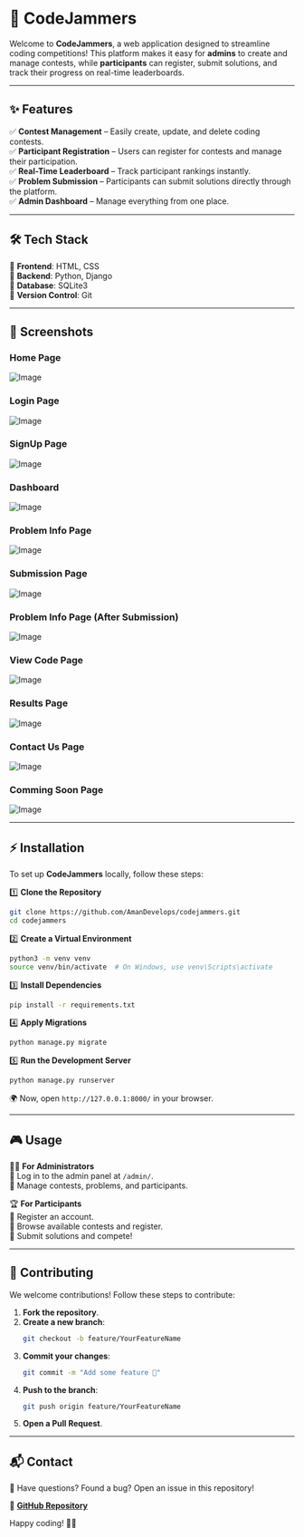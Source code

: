 # 🚀 CodeJammers  

Welcome to **CodeJammers**, a web application designed to streamline coding competitions! This platform makes it easy for **admins** to create and manage contests, while **participants** can register, submit solutions, and track their progress on real-time leaderboards.  

---

## ✨ Features  

✅ **Contest Management** – Easily create, update, and delete coding contests.  
✅ **Participant Registration** – Users can register for contests and manage their participation.  
✅ **Real-Time Leaderboard** – Track participant rankings instantly.  
✅ **Problem Submission** – Participants can submit solutions directly through the platform.  
✅ **Admin Dashboard** – Manage everything from one place.  

---

## 🛠️ Tech Stack  

🔹 **Frontend**: HTML, CSS  
🔹 **Backend**: Python, Django  
🔹 **Database**: SQLite3  
🔹 **Version Control**: Git  

---

## 📸 Screenshots  
### Home Page
![Image](https://github.com/user-attachments/assets/c8585a6e-826d-42f7-91c6-5f80710c5b10)
### Login Page
![Image](https://github.com/user-attachments/assets/15683346-52b3-48dd-8e5c-c3f805913c64)
### SignUp Page
![Image](https://github.com/user-attachments/assets/44440298-e620-44f4-9c91-2048189f6297)
### Dashboard
![Image](https://github.com/user-attachments/assets/4152cf51-0e97-4d30-8521-ebecaefeb887)
### Problem Info Page
![Image](https://github.com/user-attachments/assets/69b3e8d2-43be-485d-92cc-30d7259a587b)
### Submission Page
![Image](https://github.com/user-attachments/assets/5a9111ab-c4bf-4aa9-9467-e1e36fb1fe9a)
### Problem Info Page (After Submission)
![Image](https://github.com/user-attachments/assets/225f487e-6f8e-4cb8-90e9-7c5b032b0795)
### View Code Page
![Image](https://github.com/user-attachments/assets/1bbf35f4-53c4-4ea3-be04-eb1ea8f70b3e)
### Results Page
![Image](https://github.com/user-attachments/assets/ec9d3ab8-f145-4af4-a2ba-949fc2b91c63)
### Contact Us Page
![Image](https://github.com/user-attachments/assets/2f53e842-6823-4134-a184-f977b3056454)
### Comming Soon Page
![Image](https://github.com/user-attachments/assets/0641ca08-409c-42d8-b23d-84ad69bf848c)

---

## ⚡ Installation  

To set up **CodeJammers** locally, follow these steps:  

1️⃣ **Clone the Repository**  
```bash
git clone https://github.com/AmanDevelops/codejammers.git
cd codejammers
```

2️⃣ **Create a Virtual Environment**  
```bash
python3 -m venv venv
source venv/bin/activate  # On Windows, use venv\Scripts\activate
```

3️⃣ **Install Dependencies**  
```bash
pip install -r requirements.txt
```

4️⃣ **Apply Migrations**  
```bash
python manage.py migrate
```

5️⃣ **Run the Development Server**  
```bash
python manage.py runserver
```
🌍 Now, open `http://127.0.0.1:8000/` in your browser.  

---

## 🎮 Usage  

👨‍💻 **For Administrators**  
🔹 Log in to the admin panel at `/admin/`.  
🔹 Manage contests, problems, and participants.  

🏆 **For Participants**  
🔹 Register an account.  
🔹 Browse available contests and register.  
🔹 Submit solutions and compete!  

---

## 🤝 Contributing  

We welcome contributions! Follow these steps to contribute:  

1. **Fork the repository**.  
2. **Create a new branch**:  
   ```bash
   git checkout -b feature/YourFeatureName
   ```
3. **Commit your changes**:  
   ```bash
   git commit -m "Add some feature 🚀"
   ```
4. **Push to the branch**:  
   ```bash
   git push origin feature/YourFeatureName
   ```
5. **Open a Pull Request**.  

---

## 📬 Contact  

💬 Have questions? Found a bug? Open an issue in this repository!  

🔗 **[GitHub Repository](https://github.com/AmanDevelops/codejammers)**  

Happy coding! 🚀💡
